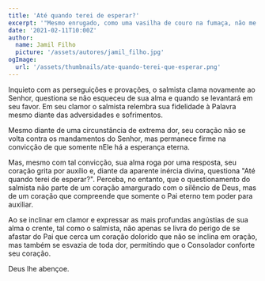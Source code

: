 ```yaml
---
title: 'Até quando terei de esperar?'
excerpt: '"Mesmo enrugado, como uma vasilha de couro na fumaça, não me esqueci de teus decretos. Até quando terei de esperar? Quando castigarás os que me perseguem?" (Salmo 119.83, 84)'
date: '2021-02-11T10:00Z'
author:
  name: Jamil Filho
  picture: '/assets/autores/jamil_filho.jpg'
ogImage:
  url: '/assets/thumbnails/ate-quando-terei-que-esperar.png'
---
```


Inquieto com as perseguições e provações, o salmista clama novamente ao Senhor, questiona se não esqueceu de sua alma e quando se levantará em seu favor. Em seu clamor o salmista relembra sua fidelidade à Palavra mesmo diante das adversidades e sofrimentos.

Mesmo diante de uma circunstância de extrema dor, seu coração não se volta contra os mandamentos do Senhor, mas permanece firme na convicção de que somente nEle há a esperança eterna.

Mas, mesmo com tal convicção, sua alma roga por uma resposta, seu coração grita por auxílio e, diante da aparente inércia divina, questiona "Até quando terei de esperar?". Perceba, no entanto, que o questionamento do salmista não parte de um coração amargurado com o silêncio de Deus, mas de um coração que compreende que somente o Pai eterno tem poder para auxiliar.

Ao se inclinar em clamor e expressar as mais profundas angústias de sua alma o crente, tal como o salmista, não apenas se livra do perigo de se afastar do Pai que cerca um coração dolorido que não se inclina em oração, mas também se esvazia de toda dor, permitindo que o Consolador conforte seu coração.

Deus lhe abençoe.